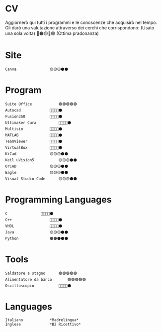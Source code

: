 # CV
Aggiornerò qui tutti i programmi e le conoscenze che acquisirò nel tempo. Gli darò una valutazione attraverso dei cerchi che corrispondono: 
(Usato una sola volta) 🔴🟠🟡🔵🟢 (Ottima pradonanza)

# Site
	Canva				🟡🟡🟡⚫⚫
# Program
													
	Suite Office			🟢🟢🟢🟢🟢
	Autocad  			🔵🔵🔵🔵⚫
	Fusion360			🔵🔵🔵🔵⚫
	Ultimaker Cura			🔵🔵🔵🔵⚫
	Multisim			🔵🔵🔵🔵⚫
	MATLAB				🔵🔵🔵🔵⚫
	TeamViewer			🔵🔵🔵🔵⚫
	VirtualBox			🔵🔵🔵🔵⚫
	KiCad				🟡🟡🟡⚫⚫
	Keil uVision5			🟡🟡🟡⚫⚫
	OrCAD				🟡🟡🟡⚫⚫
	Eagle 				🟡🟡🟡⚫⚫
	Visual Studio Code		🟡🟡🟡⚫⚫

	
# Programming Languages 
	C				🔵🔵🔵🔵⚫
	C++ 				🔵🔵🔵🔵⚫
	VHDL				🔵🔵🔵🔵⚫
	Java				🟡🟡🟡⚫⚫
	Python				🟠🟠⚫⚫⚫
	
# Tools
	Saldatore a stagno		🟢🟢🟢🟢🟢
	Alimentatore da banco		🟢🟢🟢🟢🟢
	Oscilloscopio			🔵🔵🔵🔵⚫
	
	
# Languages
	Italiano			*Madrelingua*
	Inglese				*B2 Ricettivo*
	
	
